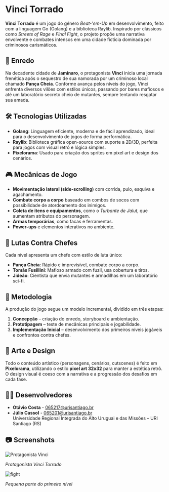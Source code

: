 # Vinci Torrado

**Vinci Torrado** é um jogo do gênero *Beat-'em-Up* em desenvolvimento, feito com a linguagem Go (Golang) e a biblioteca Raylib. Inspirado por clássicos como *Streets of Rage* e *Final Fight*, o projeto propõe uma narrativa envolvente e combates intensos em uma cidade fictícia dominada por criminosos carismáticos.

## 📜 Enredo

Na decadente cidade de **Jaminaro**, o protagonista **Vinci** inicia uma jornada frenética após o sequestro de sua namorada por um criminoso local chamado **Pança Cheia**. Conforme avança pelos níveis do jogo, Vinci enfrenta diversos vilões com estilos únicos, passando por bares mafiosos e até um laboratório secreto cheio de mutantes, sempre tentando resgatar sua amada.

## 🛠️ Tecnologias Utilizadas

- **Golang**: Linguagem eficiente, moderna e de fácil aprendizado, ideal para o desenvolvimento de jogos de forma performática.
- **Raylib**: Biblioteca gráfica open-source com suporte a 2D/3D, perfeita para jogos com visual retrô e lógica simples.
- **Pixelorama**: Usado para criação dos sprites em pixel art e design dos cenários.

## 🎮 Mecânicas de Jogo

- **Movimentação lateral (side-scrolling)** com corrida, pulo, esquiva e agachamento.
- **Combate corpo a corpo** baseado em combos de socos com possibilidade de atordoamento dos inimigos.
- **Coleta de itens e equipamentos**, como o *Turbante de Jalut*, que aumentam atributos do personagem.
- **Armas temporárias**, como facas e ferramentas.
- **Power-ups** e elementos interativos no ambiente.

## 👊 Lutas Contra Chefes

Cada nível apresenta um chefe com estilo de luta único:

- **Pança Cheia**: Rápido e imprevisível, combate corpo a corpo.
- **Tomás Fusillini**: Mafioso armado com fuzil, usa cobertura e tiros.
- **Jideão**: Cientista que envia mutantes e armadilhas em um laboratório sci-fi.

## 🧪 Metodologia

A produção do jogo segue um modelo incremental, dividido em três etapas:

1. **Concepção** – criação do enredo, storyboard e ambientação.
2. **Prototipagem** – teste de mecânicas principais e jogabilidade.
3. **Implementação Inicial** – desenvolvimento dos primeiros níveis jogáveis e confrontos contra chefes.

## 🎨 Arte e Design

Todo o conteúdo artístico (personagens, cenários, cutscenes) é feito em **Pixelorama**, utilizando o estilo **pixel art 32x32** para manter a estética retrô. O design visual é coeso com a narrativa e a progressão dos desafios em cada fase.

## 👨‍💻 Desenvolvedores

- **Otávio Costa** - [065217@urisantiago.br](mailto:065217@urisantiago.br)  
- **Júlio Cassol** - [065201@urisantiago.br](mailto:065201@urisantiago.br)  
Universidade Regional Integrada do Alto Uruguai e das Missões – URI Santiago (RS)

## 📷 Screenshots

![Protagonista Vinci](https://github.com/user-attachments/assets/4571f742-861b-4039-97e7-9cd635869026)
  
*Protagonista Vinci Torrado*

![fight](https://github.com/user-attachments/assets/b6ccd77b-d2f0-4c4d-a981-5a83d939ba21)

*Pequena parte do primeiro nível*
